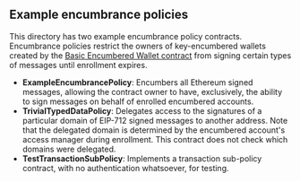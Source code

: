## Example encumbrance policies

This directory has two example encumbrance policy contracts. Encumbrance policies restrict the owners of key-encumbered wallets created by the [Basic Encumbered Wallet contract](../../BasicEncumberedWallet.sol) from signing certain types of messages until enrollment expires.

- **ExampleEncumbrancePolicy**: Encumbers all Ethereum signed messages, allowing the contract owner to have, exclusively, the ability to sign messages on behalf of enrolled encumbered accounts.
- **TrivialTypedDataPolicy**: Delegates access to the signatures of a particular domain of EIP-712 signed messages to another address. Note that the delegated domain is determined by the encumbered account's access manager during enrollment. This contract does not check which domains were delegated.
- **TestTransactionSubPolicy**: Implements a transaction sub-policy contract, with no authentication whatsoever, for testing.
